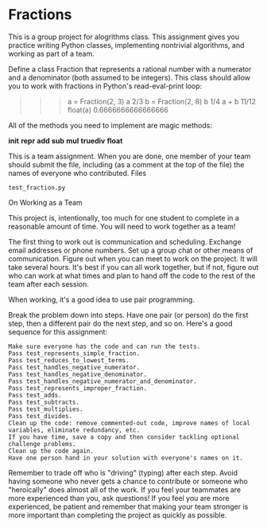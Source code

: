 # Fractions
This is a group project for alogrithms class.
This assignment gives you practice writing Python classes, implementing nontrivial algorithms, and working as part of a team.

Define a class Fraction that represents a rational number with a numerator and a denominator (both assumed to be integers). This class should allow you to work with fractions in Python's read-eval-print loop:

>>> a = Fraction(2, 3)
>>> a
2/3
>>> b = Fraction(2, 8)
>>> b
1/4
>>> a + b
11/12
>>> float(a)
0.6666666666666666

All of the methods you need to implement are magic methods:

__init__
__repr__
__add__
__sub__
__mul__
__truediv__
__float__

This is a team assignment. When you are done, one member of your team should submit the file, including (as a comment at the top of the file) the names of everyone who contributed.
Files

    test_fraction.py

On Working as a Team

This project is, intentionally, too much for one student to complete in a reasonable amount of time. You will need to work together as a team!

The first thing to work out is communication and scheduling. Exchange email addresses or phone numbers. Set up a group chat or other means of communication. Figure out when you can meet to work on the project. It will take several hours. It's best if you can all work together, but if not, figure out who can work at what times and plan to hand off the code to the rest of the team after each session.

When working, it's a good idea to use pair programming.

Break the problem down into steps. Have one pair (or person) do the first step, then a different pair do the next step, and so on. Here's a good sequence for this assignment:

    Make sure everyone has the code and can run the tests.
    Pass test_represents_simple_fraction.
    Pass test_reduces_to_lowest_terms.
    Pass test_handles_negative_numerator.
    Pass test_handles_negative_denominator.
    Pass test_handles_negative_numerator_and_denominator.
    Pass test_represents_improper_fraction.
    Pass test_adds.
    Pass test_subtracts.
    Pass test_multiplies.
    Pass test_divides.
    Clean up the code: remove commented-out code, improve names of local variables, eliminate redundancy, etc.
    If you have time, save a copy and then consider tackling optional challenge problems.
    Clean up the code again.
    Have one person hand in your solution with everyone's names on it.

Remember to trade off who is "driving" (typing) after each step. Avoid having someone who never gets a chance to contribute or someone who "heroically" does almost all of the work. If you feel your teammates are more experienced than you, ask questions! If you feel you are more experienced, be patient and remember that making your team stronger is more important than completing the project as quickly as possible.
